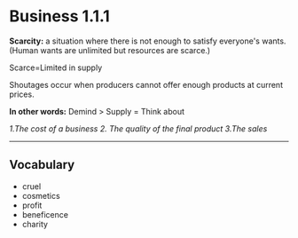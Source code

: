 # Business 1.1.1
**Scarcity:** a situation where there is not enough to satisfy everyone's wants.
(Human wants are unlimited but resources are scarce.)

Scarce=Limited in supply

Shoutages occur when producers cannot offer enough products at current prices.

**In other words:** Demind > Supply = Think about 

*1.The cost of a business*
*2. The quality of the final product*
*3.The sales*

---
## Vocabulary
+ cruel 
+ cosmetics
+ profit
+ beneficence
+ charity



